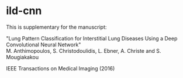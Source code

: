 # ild-cnn
This is supplementary for the manuscript: 

"Lung Pattern Classification for Interstitial Lung Diseases Using a Deep Convolutional Neural Network"     
M. Anthimopoulos, S. Christodoulidis, L. Ebner, A. Christe and S. Mougiakakou

IEEE Transactions on Medical Imaging (2016)
